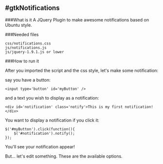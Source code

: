 #gtkNotifications
-----------------

###What is it
A JQuery Plugin to make awesome notifications based on Ubuntu style.

###Needed files
	
	css/notifications.css
	js/notifications.js
	js/jquery-1.9.1.js or lower

###How to run it

After you imported the script and the css style, let's make some notification:

say you have a button:
	
	<input type='button' id='myButton' />

and a text you wish to display as a notification:
	
	<div id='notification' class='notify'>This is my first notification!</div>

You want to display a notification if you click it:

	$('#myButton').click(function(){
		$('#notification').notify();
	});

You'll see your notification appear!

But... let's edit something. These are the available options.